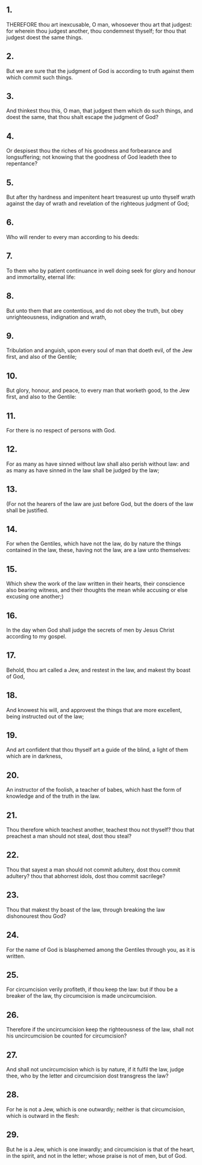 ## 1.
THEREFORE thou art inexcusable, O man, whosoever thou art that judgest: for wherein thou judgest another, thou condemnest thyself; for thou that judgest doest the same things.
## 2.
But we are sure that the judgment of God is according to truth against them which commit such things.
## 3.
And thinkest thou this, O man, that judgest them which do such things, and doest the same, that thou shalt escape the judgment of God?
## 4.
Or despisest thou the riches of his goodness and forbearance and longsuffering; not knowing that the goodness of God leadeth thee to repentance?
## 5.
But after thy hardness and impenitent heart treasurest up unto thyself wrath against the day of wrath and revelation of the righteous judgment of God;
## 6.
Who will render to every man according to his deeds:
## 7.
To them who by patient continuance in well doing seek for glory and honour and immortality, eternal life:
## 8.
But unto them that are contentious, and do not obey the truth, but obey unrighteousness, indignation and wrath,
## 9.
Tribulation and anguish, upon every soul of man that doeth evil, of the Jew first, and also of the Gentile;
## 10.
But glory, honour, and peace, to every man that worketh good, to the Jew first, and also to the Gentile:
## 11.
For there is no respect of persons with God.
## 12.
For as many as have sinned without law shall also perish without law: and as many as have sinned in the law shall be judged by the law;
## 13.
(For not the hearers of the law are just before God, but the doers of the law shall be justified.
## 14.
For when the Gentiles, which have not the law, do by nature the things contained in the law, these, having not the law, are a law unto themselves:
## 15.
Which shew the work of the law written in their hearts, their conscience also bearing witness, and their thoughts the mean while accusing or else excusing one another;)
## 16.
In the day when God shall judge the secrets of men by Jesus Christ according to my gospel.
## 17.
Behold, thou art called a Jew, and restest in the law, and makest thy boast of God,
## 18.
And knowest his will, and approvest the things that are more excellent, being instructed out of the law;
## 19.
And art confident that thou thyself art a guide of the blind, a light of them which are in darkness,
## 20.
An instructor of the foolish, a teacher of babes, which hast the form of knowledge and of the truth in the law.
## 21.
Thou therefore which teachest another, teachest thou not thyself? thou that preachest a man should not steal, dost thou steal?
## 22.
Thou that sayest a man should not commit adultery, dost thou commit adultery? thou that abhorrest idols, dost thou commit sacrilege?
## 23.
Thou that makest thy boast of the law, through breaking the law dishonourest thou God?
## 24.
For the name of God is blasphemed among the Gentiles through you, as it is written.
## 25.
For circumcision verily profiteth, if thou keep the law: but if thou be a breaker of the law, thy circumcision is made uncircumcision.
## 26.
Therefore if the uncircumcision keep the righteousness of the law, shall not his uncircumcision be counted for circumcision?
## 27.
And shall not uncircumcision which is by nature, if it fulfil the law, judge thee, who by the letter and circumcision dost transgress the law?
## 28.
For he is not a Jew, which is one outwardly; neither is that circumcision, which is outward in the flesh:
## 29.
But he is a Jew, which is one inwardly; and circumcision is that of the heart, in the spirit, and not in the letter; whose praise is not of men, but of God.
